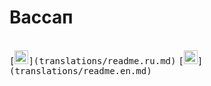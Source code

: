 # Вассап
<br/>
<kbd>[<img title="Русский язык" alt="Русский язык" src="https://cdn.staticaly.com/gh/hjnilsson/country-flags/master/svg/ru.svg" width="22">](translations/readme.ru.md)</kbd>
<kbd>[<img title="English" alt="English" src="https://firstcontributions.github.io/assets/Readme/pirate.png" width="22">](translations/readme.en.md)</kbd>
